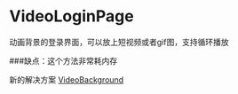 # VideoLoginPage
动画背景的登录界面，可以放上短视频或者gif图，支持循环播放

###缺点：这个方法非常耗内存

新的解决方案 [VideoBackground](https://github.com/cjiong/LearnSwift/tree/master/Project%2015%20-%20VideoBackground)
